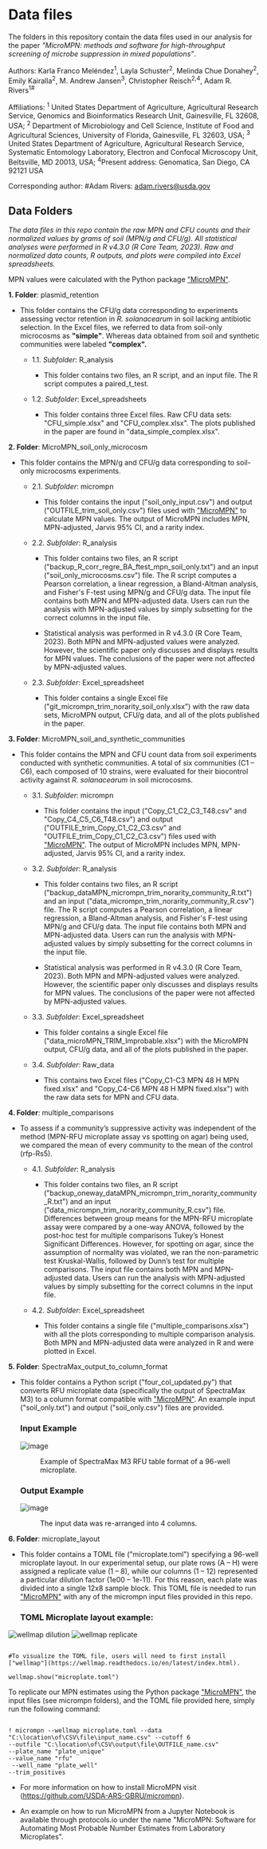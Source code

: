 # Data files

The folders in this repository contain the data files used in our analysis for the paper *"MicroMPN: methods and software for high-throughput screening of microbe suppression in mixed populations"*.

Authors: Karla Franco Meléndez<sup>1</sup>, Layla Schuster<sup>2</sup>, Melinda Chue Donahey<sup>2</sup>, Emily Kairalla<sup>2</sup>, M. Andrew Jansen<sup>3</sup>, Christopher Reisch<sup>2,4</sup>, Adam R. Rivers<sup>1#</sup>

Affiliations:
<sup>1</sup> United States Department of Agriculture, Agricultural Research Service, Genomics and Bioinformatics Research Unit, Gainesville, FL 32608, USA; <sup>2</sup> Department of Microbiology and Cell Science, Institute of Food and Agricultural Sciences, University of Florida, Gainesville, FL 32603, USA; <sup>3</sup> United States Department of Agriculture, Agricultural Research Service, Systematic Entomology Laboratory, Electron and Confocal Microscopy Unit, Beltsville, MD 20013, USA; <sup>4</sup>Present address: Genomatica, San Diego, CA 92121 USA

Corresponding author:
#Adam Rivers: adam.rivers@usda.gov

## Data Folders

*The data files in this repo contain the raw MPN and CFU counts and their normalized values by grams of soil (MPN/g and CFU/g). All statistical analyses were performed in R v4.3.0 (R Core Team, 2023). Raw and normalized data counts, R outputs, and plots were compiled into Excel spreadsheets.*

MPN values were calculated with the Python package ["MicroMPN"](https://github.com/USDA-ARS-GBRU/micrompn).



**1. Folder**: plasmid_retention

- This folder contains the CFU/g data corresponding to experiments assessing vector retention in *R. solanacearum* in soil lacking antibiotic selection. In the Excel files, we referred to data from soil-only microcosms as **"simple"**. Whereas data obtained from soil and synthetic communities were labeled **"complex".**

   - 1.1. *Subfolder*: R_analysis
     
     - This folder contains two files, an R script, and an input file. The R script computes a paired_t_test. 

   - 1.2. *Subfolder*: Excel_spreadsheets
      
      - This folder contains three Excel files. Raw CFU data sets: "CFU_simple.xlsx" and "CFU_complex.xlsx". The plots published in the paper are found in "data_simple_complex.xlsx".


**2. Folder**: MicroMPN_soil_only_microcosm

- This folder contains the MPN/g and CFU/g data corresponding to soil-only microcosms experiments. 

   - 2.1. *Subfolder*: micrompn
   
      - This folder contains the input ("soil_only_input.csv") and output ("OUTFILE_trim_soil_only.csv") files used with ["MicroMPN"](https://github.com/USDA-ARS-GBRU/micrompn) to calculate MPN values. The output of MicroMPN includes MPN, MPN-adjusted, Jarvis 95%       CI, and a rarity index.

   - 2.2. *Subfolder*: R_analysis
     
      - This folder contains two files, an R script ("backup_R_corr_regre_BA_ftest_mpn_soil_only.txt") and an input ("soil_only_microcosms.csv") file. The R script computes a Pearson correlation, a linear regression, a Bland-Altman analysis, and Fisher's F-test using MPN/g and CFU/g data. The input file contains both MPN and MPN-adjusted data. Users can run the analysis with MPN-adjusted values by simply subsetting for the correct columns in the input file.

     -  Statistical analysis was performed in R v4.3.0 (R Core Team, 2023). Both MPN and MPN-adjusted values were analyzed. However, the scientific paper only discusses and displays results for MPN values. The conclusions of the paper were not affected by MPN-adjusted values. 
     
  - 2.3. *Subfolder*: Excel_spreadsheet
      
     - This folder contains a single Excel file ("git_micrompn_trim_norarity_soil_only.xlsx") with the raw data sets, MicroMPN output, CFU/g data, and all of the plots published in the paper. 


**3. Folder**: MicroMPN_soil_and_synthetic_communities
  
- This folder contains the MPN and CFU count data from soil experiments conducted with synthetic communities. A total of six communities (C1 – C6), each composed of 10 strains, were evaluated for their biocontrol activity against *R. solanacearum* in soil microcosms.

   - 3.1. *Subfolder*: micrompn
   
      - This folder contains the input ("Copy_C1_C2_C3_T48.csv" and "Copy_C4_C5_C6_T48.csv") and output ("OUTFILE_trim_Copy_C1_C2_C3.csv" and "OUTFILE_trim_Copy_C1_C2_C3.csv") files used with ["MicroMPN"](https://github.com/USDA-ARS-GBRU/micrompn). The output of MicroMPN includes MPN, MPN-adjusted, Jarvis 95%       CI, and a rarity index. 

   - 3.2. *Subfolder*: R_analysis
     
      - This folder contains two files, an R script ("backup_dataMPN_micrompn_trim_norarity_community_R.txt") and an input ("data_micrompn_trim_norarity_community_R.csv") file. The R script computes a Pearson correlation, a linear regression, a Bland-Altman analysis, and Fisher's F-test using MPN/g and CFU/g data. The input file contains both MPN and MPN-adjusted data. Users can run the analysis with MPN-adjusted values by simply subsetting for the correct columns in the input file.

      -  Statistical analysis was performed in R v4.3.0 (R Core Team, 2023). Both MPN and MPN-adjusted values were analyzed. However, the scientific paper only discusses and displays results for MPN values. The conclusions of the paper were not affected by MPN-adjusted values. 
         
  - 3.3. *Subfolder*: Excel_spreadsheet
      
     - This folder contains a single Excel file ("data_microMPN_TRIM_Improbable.xlsx") with the MicroMPN output, CFU/g data, and all of the plots published in the paper.
   
   - 3.4. *Subfolder*: Raw_data

      - This contains two Excel files ("Copy_C1-C3 MPN 48 H MPN fixed.xlsx" and "Copy_C4-C6 MPN 48 H MPN fixed.xlsx") with the raw data sets for MPN and CFU data.
     
     
**4. Folder**: multiple_comparisons

- To assess if a community’s suppressive activity was independent of the method (MPN-RFU microplate assay vs spotting on agar) being used, we compared the mean of every community to the mean of the control (rfp-Rs5). 

   - 4.1. *Subfolder*: R_analysis
     
      - This folder contains two files, an R script ("backup_oneway_dataMPN_micrompn_trim_norarity_community_R.txt") and an input ("data_micrompn_trim_norarity_community_R.csv") file. Differences between group means for the MPN-RFU microplate assay were compared by a one-way ANOVA, followed by the post-hoc test for multiple comparisons Tukey’s Honest Significant Differences. However, for spotting on agar, since the assumption of normality was violated, we ran the non-parametric test Kruskal-Wallis, followed by Dunn’s test for multiple comparisons. The input file contains both MPN and MPN-adjusted data. Users can run the analysis with MPN-adjusted values by simply subsetting for the correct columns in the input file.
         
    - 4.2. *Subfolder*: Excel_spreadsheet
      
       - This folder contains a single file ("multiple_comparisons.xlsx") with all the plots corresponding to multiple comparison analysis. Both MPN and MPN-adjusted data were analyzed in R and were plotted in Excel.

  
**5. Folder**: SpectraMax_output_to_column_format
      
- This folder contains a Python script ("four_col_updated.py") that converts RFU microplate data (specifically the output of SpectraMax M3) to a column format compatible with ["MicroMPN"](https://github.com/USDA-ARS-GBRU/micrompn). An example input ("soil_only.txt") and output ("soil_only.csv") files are provided.
      
     ### Input Example
    
     
     ![image](https://github.com/USDA-ARS-GBRU/MPN-RFU-microplate-assay-data-files/assets/68250738/b361767a-4533-4208-8e0c-03226658e5e6)

     <figure>
      <figcaption>Example of SpectraMax M3 RFU table format of a 96-well microplate.</figcaption>
    </figure> 
      
    
      
     ### Output Example
        
     ![image](https://github.com/USDA-ARS-GBRU/MPN-RFU-microplate-assay-data-files/assets/68250738/0a7c356b-c2cb-4117-bb45-08d64e78898f)
     
     <figure>
      <figcaption>The input data was re-arranged into 4 columns.</figcaption>
    </figure>  
     
     
 **6. Folder**: microplate_layout
      
 - This folder contains a TOML file ("microplate.toml") specifying a 96-well microplate layout. In our experimental setup, our plate rows (A – H) were assigned a replicate value (1 – 8), while our columns (1 – 12) represented a particular dilution factor (1e00 – 1e-11). For this reason, each plate was divided into a single 12x8 sample block. This TOML file is needed to run ["MicroMPN"](https://github.com/USDA-ARS-GBRU/micrompn) with any of the micrompn input files provided in this repo. 

      ### TOML Microplate layout example: 

![wellmap dilution](https://github.com/USDA-ARS-GBRU/MPN-RFU-microplate-assay-data-files/assets/68250738/1847f052-a7f6-44dc-b5ad-f35122726791)
![wellmap replicate](https://github.com/USDA-ARS-GBRU/MPN-RFU-microplate-assay-data-files/assets/68250738/574367de-1801-430d-aa82-fa46aa08e337)


```

#To visualize the TOML file, users will need to first install ["wellmap"](https://wellmap.readthedocs.io/en/latest/index.html). 

wellmap.show("microplate.toml")

```

To replicate our MPN estimates using the Python package ["MicroMPN"](https://github.com/USDA-ARS-GBRU/micrompn), the input files (see micrompn folders), and the TOML file provided here, simply run the following command:

```

! micrompn --wellmap microplate.toml --data "C:\location\of\CSV\file\input_name.csv" --cutoff 6 
--outfile "C:\location\of\CSV\output\file\OUTFILE_name.csv" 
--plate_name "plate_unique" 
--value_name "rfu"
 --well_name "plate_well" 
--trim_positives

```

 - For more information on how to install MicroMPN visit (https://github.com/USDA-ARS-GBRU/micrompn).
 
 - An example on how to run MicroMPN from a Jupyter Notebook is available through protocols.io under the name "MicroMPN: Software for Automating Most Probable Number Estimates from Laboratory Microplates".

